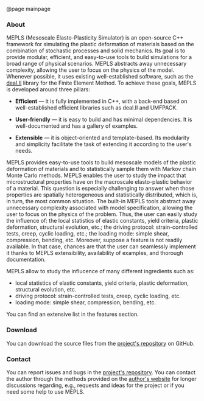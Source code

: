 

@page mainpage

### About

MEPLS (Mesoscale Elasto-Plasticity Simulator) is an open-source C++ framework 
for simulating the plastic deformation of materials based on the combination of 
stochastic processes and solid mechanics. Its goal is to provide modular, 
efficient, and easy-to-use tools to build simulations for a broad range of
physical scenarios. MEPLS abstracts away unnecessary complexity, allowing the 
user to focus on the physics of the model. Whenever possible, it uses existing 
well-established software, such as the [deal.II] library for the Finite Element 
Method. To achieve these goals, MEPLS is developed around three pillars:

  * **Efficient** — it is fully implemented in C++, with a back-end based on 
    well-established efficient libraries such as deal.II and UMFPACK.

  * **User-friendly** — it is easy to build and has minimal dependencies. It 
    is well-documented and has a gallery of examples.

  * **Extensible** — it is object-oriented and template-based. Its modularity 
    and simplicity facilitate the task of extending it according to the user's 
    needs.


MEPLS provides easy-to-use tools to build mesoscale models of the plastic 
deformation of materials and to statistically sample them with Markov chain 
Monte Carlo methods. MEPLS enables the user to study the impact that 
microstructural properties have on the macroscale elasto-plastic behavior of a 
material. This question is especially challenging to answer when those properties
are spatially heterogeneous and statistically distributed, which is, in turn, the
most common situation. The built-in MEPLS tools abstract away unnecessary complexity 
associated with model specification, allowing the user to focus on the physics 
of the problem. Thus, the user can easily study the influence of: the local 
statistics of elastic constants, yield criteria, plastic deformation, structural
evolution, etc.; the driving protocol: strain-controlled tests, creep, cyclic 
loading, etc.; the loading mode: simple shear, compression, bending, etc. 
Moreover, suppose a feature is not readily available. In that case, chances are
that the user can seamlessly implement it thanks to MEPLS extensibility, 
availability of examples, and thorough documentation.

MEPLS allow to study the influcence of many different ingredients such as:
* local statistics of elastic constants, yield criteria, plastic deformation, structural evolution, etc.
* driving protocol: strain-controlled tests, creep, cyclic loading, etc.
* loading mode: simple shear, compression, bending, etc.

You can find an extensive list in the features section.


### Download

You can download the source files from the [project's repository] on GitHub.


### Contact

You can report issues and bugs in the [project's repository]. You can contact the author through 
the methods provided on the [author's website] for longer discussions regarding, e.g., requests 
and ideas for the project or if you need some help to use MEPLS.




[deal.II]: https://www.dealii.org/
[project's website]: https://mepls.davidfcastellanos.com/
[author's website]: https://www.davidfcastellanos.com/
[project's repository]: https://github.com/kastellane/MEPLS

